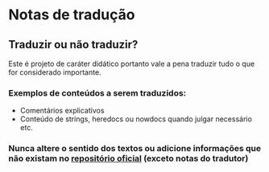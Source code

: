 # Notas de tradução

## Traduzir ou não traduzir?

Este é projeto de caráter didático portanto vale a pena traduzir tudo o que for considerado importante.

### Exemplos de conteúdos a serem traduzidos:
* Comentários explicativos
* Conteúdo de strings, heredocs ou nowdocs quando julgar necessário etc.

### Nunca altere o sentido dos textos ou adicione informações que não existam no [repositório oficial](https://github.com/codeguy/php-the-right-way) (exceto notas do tradutor)